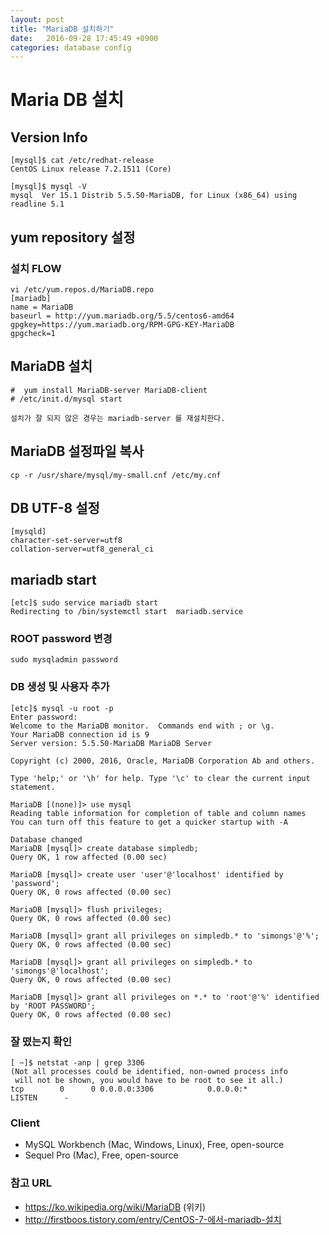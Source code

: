 ```yaml
---
layout: post
title: "MariaDB 설치하기"
date:   2016-09-28 17:45:49 +0900
categories: database config 
---
```


# Maria DB 설치
## Version Info
```
[mysql]$ cat /etc/redhat-release
CentOS Linux release 7.2.1511 (Core)

[mysql]$ mysql -V
mysql  Ver 15.1 Distrib 5.5.50-MariaDB, for Linux (x86_64) using readline 5.1
```

## yum repository 설정

### 설치 FLOW
```
vi /etc/yum.repos.d/MariaDB.repo
[mariadb]
name = MariaDB
baseurl = http://yum.mariadb.org/5.5/centos6-amd64
gpgkey=https://yum.mariadb.org/RPM-GPG-KEY-MariaDB
gpgcheck=1
```

## MariaDB 설치
```
#  yum install MariaDB-server MariaDB-client
# /etc/init.d/mysql start

설치가 잘 되지 않은 경우는 mariadb-server 를 재설치한다.
```

## MariaDB 설정파일 복사
```
cp -r /usr/share/mysql/my-small.cnf /etc/my.cnf
```
## DB UTF-8 설정
```
[mysqld]
character-set-server=utf8
collation-server=utf8_general_ci
```

## mariadb start
```
[etc]$ sudo service mariadb start
Redirecting to /bin/systemctl start  mariadb.service
```
### ROOT password 변경
```
sudo mysqladmin password
```
### DB 생성 및 사용자 추가
```
[etc]$ mysql -u root -p
Enter password:
Welcome to the MariaDB monitor.  Commands end with ; or \g.
Your MariaDB connection id is 9
Server version: 5.5.50-MariaDB MariaDB Server

Copyright (c) 2000, 2016, Oracle, MariaDB Corporation Ab and others.

Type 'help;' or '\h' for help. Type '\c' to clear the current input statement.

MariaDB [(none)]> use mysql
Reading table information for completion of table and column names
You can turn off this feature to get a quicker startup with -A

Database changed
MariaDB [mysql]> create database simpledb;
Query OK, 1 row affected (0.00 sec)

MariaDB [mysql]> create user 'user'@'localhost' identified by 'password';
Query OK, 0 rows affected (0.00 sec)

MariaDB [mysql]> flush privileges;
Query OK, 0 rows affected (0.00 sec)

MariaDB [mysql]> grant all privileges on simpledb.* to 'simongs'@'%';
Query OK, 0 rows affected (0.00 sec)

MariaDB [mysql]> grant all privileges on simpledb.* to 'simongs'@'localhost';
Query OK, 0 rows affected (0.00 sec)

MariaDB [mysql]> grant all privileges on *.* to 'root'@'%' identified by 'ROOT PASSWORD';
Query OK, 0 rows affected (0.00 sec)
```

### 잘 떴는지 확인
```
[ ~]$ netstat -anp | grep 3306
(Not all processes could be identified, non-owned process info
 will not be shown, you would have to be root to see it all.)
tcp        0      0 0.0.0.0:3306            0.0.0.0:*               LISTEN      -
```

### Client

* MySQL Workbench (Mac, Windows, Linux), Free, open-source
* Sequel Pro (Mac), Free, open-source

### 참고 URL

* https://ko.wikipedia.org/wiki/MariaDB (위키)
* http://firstboos.tistory.com/entry/CentOS-7-에서-mariadb-설치